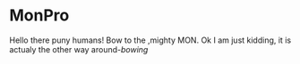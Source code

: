 # MonPro
Hello there puny humans!
Bow to the ,mighty MON. Ok I am just kidding, it is actualy the other way around-*bowing*
